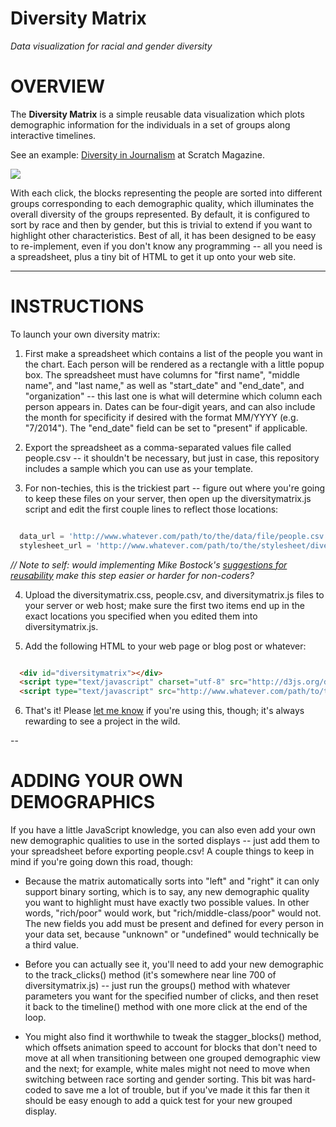 Diversity Matrix
===============

*Data visualization for racial and gender diversity*

# OVERVIEW #

The **Diversity Matrix** is a simple reusable data visualization which plots demographic information for the individuals in a set of groups along interactive timelines.

See an example: <a href="#">Diversity in Journalism</a> at Scratch Magazine.

<img src="https://raw.github.com/vijithassar/diversitymatrix/master/header.png">

With each click, the blocks representing the people are sorted into different groups corresponding to each demographic quality, which illuminates the overall diversity of the groups represented.  By default, it is configured to sort by race and then by gender, but this is trivial to extend if you want to highlight other characteristics. Best of all, it has been designed to be easy to re-implement, even if you don't know any programming -- all you need is a spreadsheet, plus a tiny bit of HTML to get it up onto your web site.

-----

# INSTRUCTIONS #

To launch your own diversity matrix:

1) First make a spreadsheet which contains a list of the people you want in the chart. Each person will be rendered as a rectangle with a little popup box. The spreadsheet must have columns for "first name", "middle name", and "last name," as well as "start_date" and "end_date", and "organization" -- this last one is what will determine which column each person appears in. Dates can be four-digit years, and can also include the month for specificity if desired with the format MM/YYYY (e.g. "7/2014"). The "end_date" field can be set to "present" if applicable.

2) Export the spreadsheet as a comma-separated values file called people.csv -- it shouldn't be necessary, but just in case, this repository includes a sample which you can use as your template.

3) For non-techies, this is the trickiest part -- figure out where you're going to keep these files on your server, then open up the diversitymatrix.js script and edit the first couple lines to reflect those locations:

```javascript

  data_url = 'http://www.whatever.com/path/to/the/data/file/people.csv';
  stylesheet_url = 'http://www.whatever.com/path/to/the/stylesheet/diversitymatrix.css';

```

*// Note to self: would implementing Mike Bostock's <a href="http://bost.ocks.org/mike/chart/">suggestions for reusability</a> make this step easier or harder for non-coders?*

4) Upload the diversitymatrix.css, people.csv, and diversitymatrix.js files to your server or web host; make sure the first two items end up in the exact locations you specified when you edited them into diversitymatrix.js.

5) Add the following HTML to your web page or blog post or whatever:

```html

  <div id="diversitymatrix"></div>
  <script type="text/javascript" charset="utf-8" src="http://d3js.org/d3.v3.min.js"></script>
  <script type="text/javascript" src="http://www.whatever.com/path/to/the/script/diversitymatrix.js"></script>

```

6) That's it! Please <a href="http://www.twitter.com/vijithassar">let me know</a> if you're using this, though; it's always rewarding to see a project in the wild.

--

# ADDING YOUR OWN DEMOGRAPHICS #

If you have a little JavaScript knowledge, you can also even add your own new demographic qualities to use in the sorted displays -- just add them to your spreadsheet before exporting people.csv! A couple things to keep in mind if you're going down this road, though:

* Because the matrix automatically sorts into "left" and "right" it can only support binary sorting, which is to say, any new demographic quality you want to highlight must have exactly two possible values. In other words, "rich/poor" would work, but "rich/middle-class/poor" would not. The new fields you add must be present and defined for every person in your data set, because "unknown" or "undefined" would technically be a third value.

* Before you can actually see it, you'll need to add your new demographic to the track_clicks() method (it's somewhere near line 700 of diversitymatrix.js) -- just run the groups() method with whatever parameters you want for the specified number of clicks, and then reset it back to the timeline() method with one more click at the end of the loop.

* You might also find it worthwhile to tweak the stagger_blocks() method, which offsets animation speed to account for blocks that don't need to move at all when transitioning between one grouped demographic view and the next; for example, white males might not need to move when switching between race sorting and gender sorting. This bit was hard-coded to save me a lot of trouble, but if you've made it this far then it should be easy enough to add a quick test for your new grouped display.
